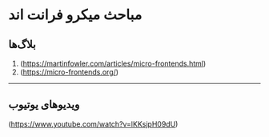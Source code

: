 # مباحث میکرو فرانت اند

## بلاگ‌ها

1. (https://martinfowler.com/articles/micro-frontends.html)
2. (https://micro-frontends.org/)

---

## ویدیوهای یوتیوب

(https://www.youtube.com/watch?v=lKKsjpH09dU)